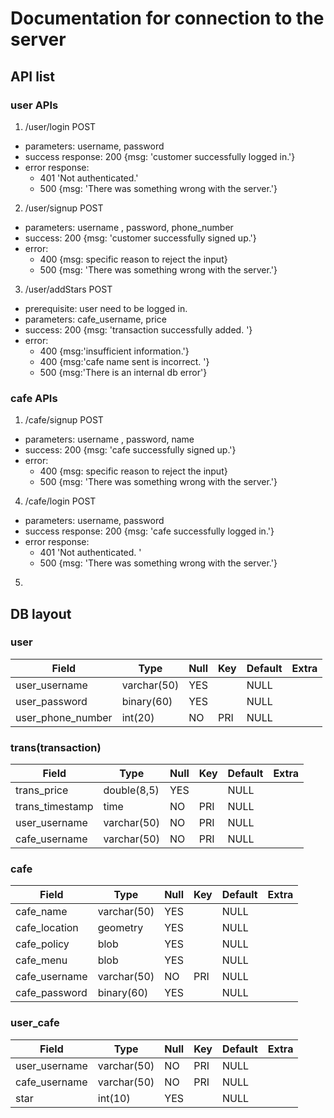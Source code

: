 # Documentation for connection to the server
## API list
### user APIs
1. /user/login POST
* parameters: username, password
* success response: 200 {msg: 'customer successfully logged in.'}
* error response: 
  *  401 'Not authenticated.'
  *  500 {msg: 'There was something wrong with the server.'}
2.  /user/signup POST
* parameters: username , password, phone_number
* success: 200 {msg: 'customer successfully signed up.'}
* error: 
  * 400 {msg: specific reason to reject the input}
  * 500 {msg: 'There was something wrong with the server.'}
3. /user/addStars POST
* prerequisite: user need to be logged in. 
* parameters: cafe_username, price
* success: 200 {msg: 'transaction successfully added. '}
* error: 
  * 400 {msg:'insufficient information.'}
  * 400 {msg:'cafe name sent is incorrect. '}
  * 500 {msg:'There is an internal db error'}
### cafe APIs
1.  /cafe/signup POST
* parameters: username , password, name
* success: 200 {msg: 'cafe successfully signed up.'}
* error: 
  * 400 {msg: specific reason to reject the input}
  * 500 {msg: 'There was something wrong with the server.'}
4. /cafe/login POST
* parameters: username, password
* success response: 200 {msg: 'cafe successfully logged in.'}
* error response: 
  *  401 'Not authenticated. '
  *  500 {msg: 'There was something wrong with the server.'}
5. 

## DB layout 
### user
| Field             | Type        | Null | Key | Default | Extra |
|-------------------|-------------|------|-----|---------|-------|
| user_username     | varchar(50) | YES  |     | NULL    |       |
| user_password     | binary(60)  | YES  |     | NULL    |       |
| user_phone_number | int(20)     | NO   | PRI | NULL    |       |
### trans(transaction)
| Field           | Type        | Null | Key | Default | Extra |
|-----------------|-------------|------|-----|---------|-------|
| trans_price     | double(8,5) | YES  |     | NULL    |       |
| trans_timestamp | time        | NO   | PRI | NULL    |       |
| user_username   | varchar(50) | NO   | PRI | NULL    |       |
| cafe_username   | varchar(50) | NO   | PRI | NULL    |       |
### cafe
| Field         | Type        | Null | Key | Default | Extra |
|---------------|-------------|------|-----|---------|-------|
| cafe_name     | varchar(50) | YES  |     | NULL    |       |
| cafe_location | geometry    | YES  |     | NULL    |       |
| cafe_policy   | blob        | YES  |     | NULL    |       |
| cafe_menu     | blob        | YES  |     | NULL    |       |
| cafe_username | varchar(50) | NO   | PRI | NULL    |       |
| cafe_password | binary(60)  | YES  |     | NULL    |       |
### user_cafe
| Field         | Type        | Null | Key | Default | Extra |
|---------------|-------------|------|-----|---------|-------|
| user_username | varchar(50) | NO   | PRI | NULL    |       |
| cafe_username | varchar(50) | NO   | PRI | NULL    |       |
| star          | int(10)     | YES  |     | NULL    |       |